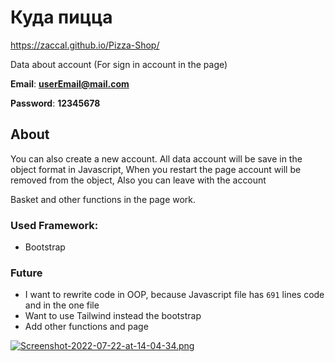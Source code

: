 # Куда пицца

https://zaccal.github.io/Pizza-Shop/

Data about account (For sign in account in the page)


**Email**: **userEmail@mail.com**

**Password**: **12345678**

## About
You can also create a new account. All data account will be save in the object format in Javascript, 
When you restart the page account will be removed from the object, Also you can leave with the account 

Basket and other functions in the page work.

### Used Framework:
- Bootstrap


### Future
- I want to rewrite code in OOP, because Javascript file has `691` lines code and in the one file
- Want to use Tailwind instead the bootstrap
- Add other functions and page 

[![Screenshot-2022-07-22-at-14-04-34.png](https://i.postimg.cc/3R1Q6vfc/Screenshot-2022-07-22-at-14-04-34.png)](https://postimg.cc/47Y0Hmg6)
